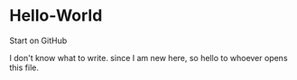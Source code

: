 # Hello-World
Start on GitHub

I don't know what to write. 
since I am new here, so hello to whoever opens this file.
